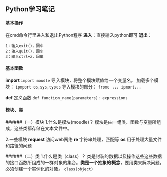 ## Python学习笔记

#### 基本操作

在cmd命令行里进入和退出Python程序
**进入**：直接输入python即可
**退出**：
```
1：输入exit()，回车
2：输入quit()，回车
3：输入ctrl+z，回车
```

#### 基本函数
**import**
`import moudle`
导入模块，将整个模块赋值给一个变量名。
加载多个模块：
`ipmport os,sys,types`
导入模块的部分：
`frome ... ipmort...`

**def**		定义函数
`def function_name(parameters):
	expressions`




#### 模块、类
######（一）模块
1.什么是模块(moudle)？
模块是由一组类、函数与变量所组成，这些类都存储在文本文件中。

2.一些模块
**request**		访问web网络
**re**			字符串处理，匹配等
**os**			用于处理大量文件和路径的问题

######（二）类
1.什么是类（class）？
类是封装的数据以及操作这些这些数据的接口函数所组成的一群对象的集合。**类是一个抽象的概念**，要用类来解决问题，必须创建一个实例化的对象。
`class(object)`
